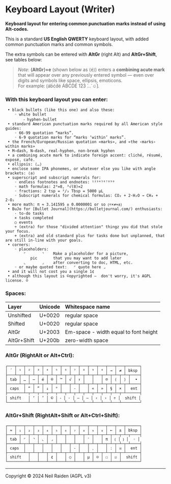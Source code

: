 # Keyboard Layout (Writer)

**Keyboard layout for entering common punctuation marks instead of using Alt-codes.**

This is a standard **US English QWERTY** keyboard layout, with added common punctuation marks and common symbols.

The extra symbols can be entered with **AltGr** (right Alt) and **AltGr+Shift**, see tables below:

> _Note_: **⟨AltGr⟩+e** (shown below as ⟨é⟩) enters a **combining acute mark** that will appear over any previously entered symbol — even over digits and symbols like space, ellipsis, emoticons.  
> For example: ⟮áb́ćd́é ÁB́ĆD́É 1́2́3́  ́…́ ☺́⟯.


### With this keyboard layout you can enter:

```
 • black bullets (like this one) and also these:  
    ◦ white bullet  
        ⁃ hyphen-bullet  
 • standard American punctuation marks required by all American style guides:  
    ◦ 66-99 quotation “marks”.  
    ◦ 6-9 quotation marks for “marks ‘within’ marks”.  
 • the French/European/Russian quotation «marks», and «the ‹marks› within marks»  
 • M—dash, N–dash, real‐hyphen, non‑break hyphen  
 • a combining acute mark to indicate foreign accent: cliché, résumé, exposé, café.  
 • ellipsis: ⟨…⟩  
 • enclose some IPA phonemes, or whatever else you like with angle brackets: ⟨a⟩  
 • superscript and subscript numerals for:  
    ◦ endless footnotes and endnotes: ¹²³⁴⁵⁶⁷⁸⁹⁰  
    ◦ math formulas: 2³=8, ³√(8)=2  
    ◦ fractions: 2 tsp = ²/₃ Tbsp = 5000 µL  
    ◦ Subscript numerals for chemical formulas: CO₂ + 2·H₂O → CH₄ + 2·O₂  
 • more math: π ≈ 3.141595 ± 0.0000001 or so ⟮÷×≠≈±⟯  
 • BuJo for [Bullet Journal](https://bulletjournal.com/) enthusiasts:  
    · to-do tasks  
    × tasks completed  
    ○ events  
    ÷ (extra) for those "divided attention" thingz you did that stole your focus.  
    + (extra) and old standard plus for tasks done but unplanned, that are still in-line with your goals.  
 • corners:  
    ◦ placeholders:  
        ⌜       ⌝    Make a placeholder for a picture,  
           pic       that you may want to add later  
        ⌞       ⌟    after converting to doc, HTML, etc.  
    ◦ or maybe quoted text:   ⌜ quote here ⌟  
 • and it will not cost you a single 1¢  
 • although this layout is ©opyrighted —  don't worry, it's AGPL license. ☺  
```

### Spaces:

| Layer | Unicode | Whitespace name |
|:----- |:------- |:--------------- |
| Unshifted | U+0020 | regular space |
| Shifted | U+0020 | regular space |
| AltGr | U+2003 | Em-space - width equal to font height |
| AltGr+Shift | U+200b | zero-width space |


### AltGr (RightAlt or Alt+Ctrl):
```
┌───┬───┬───┬───┬───┬───┬───┬───┬───┬───┬───┬───┬───┬──────┐
│ ´ │ ¹ │ ² │ ³ │ ⁴ │ ⁵ │ ⁶ │ ⁷ │ ⁸ │ ⁹ │ ⁰ │ → │ ≠ │ bksp │
├───┴─┬─┴─┬─┴─┬─┴─┬─┴─┬─┴─┬─┴─┬─┴─┬─┴─┬─┴─┬─┴─┬─┴─┬─┴─┬────┤
│ tab │ … │ ⋯ │ é │ ® │ ™ │ √ │ ↑ │   │   │ ℗ │ ⟨ │ ⟩ │  • │
├─────┴─┬─┴─┬─┴─┬─┴─┬─┴─┬─┴─┬─┴─┬─┴─┬─┴─┬─┴─┬─┴─┬─┴─┬─┴────┤
│ caps  │ “ │ ” │ ↓ │ ° │   │ ‐ │   │ « │ » │ § │ × │  ent │
├───────┴─┬─┴─┬─┴─┬─┴─┬─┴─┬─┴─┬─┴─┬─┴─┬─┴─┬─┴─┬─┴─┬─┴──────┤
│ shift   │ ‘ │ ’ │ © │ ⁃ │ · │ – │ — │ ‹ │ › │ ÷ │  shift │
└─────────┴───┴───┴───┴───┴───┴───┴───┴───┴───┴───┴────────┘
```

### AltGr+Shift (RightAlt+Shift or Alt+Ctrl+Shift):
```
┌───┬───┬───┬───┬───┬───┬───┬───┬───┬───┬───┬───┬───┬──────┐
│ ≈ │ ₁ │ ₂ │ ₃ │ ₄ │ ₅ │ ₆ │ ₇ │ ₈ │ ₉ │ ₀ │ ← │ ± │ bksp │
├───┴─┬─┴─┬─┴─┬─┴─┬─┴─┬─┴─┬─┴─┬─┴─┬─┴─┬─┴─┬─┴─┬─┴─┬─┴─┬────┤
│ tab │ ⌜ │ ⌝ │ ⌞ │ ⌟ │   │   │   │ ˈ │   │ π │ ⟮ │ ⟯ │  ◦ │
├─────┴─┬─┴─┬─┴─┬─┴─┬─┴─┬─┴─┬─┴─┬─┴─┬─┴─┬─┴─┬─┴─┬─┴─┬─┴────┤
│ caps  │   │   │   │   │   │ ‑ │   │ ˌ │   │ ː │ ☒ │  ent │
├───────┴─┬─┴─┬─┴─┬─┴─┬─┴─┬─┴─┬─┴─┬─┴─┬─┴─┬─┴─┬─┴─┬─┴──────┤
│ shift   │   │   │ ¢ │   │ ○ │   │ µ │ ☺ │ ☐ │ ☑ │  shift │
└─────────┴───┴───┴───┴───┴───┴───┴───┴───┴───┴───┴────────┘
```

-----
Copyright © 2024 Neil Raiden (AGPL v3)